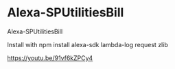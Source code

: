 # Alexa-SPUtilitiesBill
Alexa-SPUtilitiesBill

Install with npm install alexa-sdk lambda-log request zlib

https://youtu.be/91vf6kZPCy4
